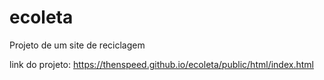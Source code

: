 # ecoleta
 Projeto de um site de reciclagem
 
 link do projeto: 
 https://thenspeed.github.io/ecoleta/public/html/index.html
